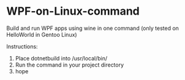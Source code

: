 # WPF-on-Linux-command
Build and run WPF apps using wine in one command (only tested on HelloWorld in Gentoo Linux)

Instructions:
  1. Place dotnetbuild into /usr/local/bin/
  2. Run the command in your project directory
  3. hope
